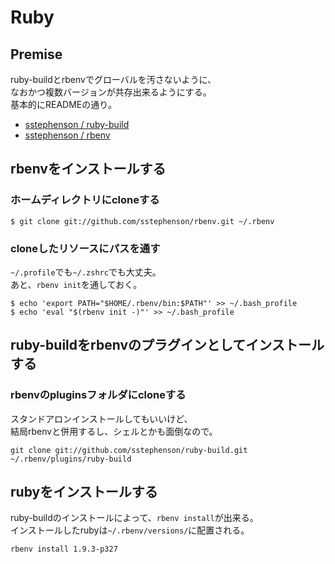 # Ruby

## Premise

ruby-buildとrbenvでグローバルを汚さないように、  
なおかつ複数バージョンが共存出来るようにする。  
基本的にREADMEの通り。  

+ [sstephenson / ruby-build](https://github.com/sstephenson/ruby-build/)
+ [sstephenson / rbenv](https://github.com/sstephenson/rbenv/)

## rbenvをインストールする

### ホームディレクトリにcloneする

    $ git clone git://github.com/sstephenson/rbenv.git ~/.rbenv

### cloneしたリソースにパスを通す

`~/.profile`でも`~/.zshrc`でも大丈夫。  
あと、`rbenv init`を通しておく。  

    $ echo 'export PATH="$HOME/.rbenv/bin:$PATH"' >> ~/.bash_profile
    $ echo 'eval "$(rbenv init -)"' >> ~/.bash_profile

## ruby-buildをrbenvのプラグインとしてインストールする

### rbenvのpluginsフォルダにcloneする

スタンドアロンインストールしてもいいけど、  
結局rbenvと併用するし、シェルとかも面倒なので。  

    git clone git://github.com/sstephenson/ruby-build.git ~/.rbenv/plugins/ruby-build

## rubyをインストールする

ruby-buildのインストールによって、`rbenv install`が出来る。  
インストールしたrubyは`~/.rbenv/versions/`に配置される。  

    rbenv install 1.9.3-p327